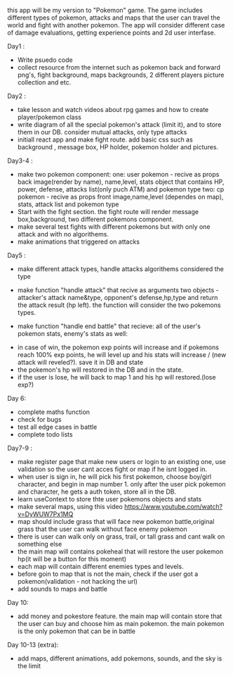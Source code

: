this app will be my version to "Pokemon" game. The game includes different types of pokemon, attacks and maps that the user can travel the world and fight with another pokemon. The app will consider different case of damage evaluations, getting experience points and 2d user interfase.

Day1 :
* Write psuedo code
* collect resource from the internet such as pokemon back and forward png's, fight background, maps backgrounds, 2  different players picture collection and etc.

Day2 :
* take lesson and watch videos about rpg games and how to create player/pokemon class 
* write diagram of all the special pokemon's attack (limit it), and to store them in our DB. consider mutual attacks, only type attacks
* initiall react app and make fight route. add basic css such as background , message box, HP holder, pokemon holder and pictures.

Day3-4 :
* make two pokemon component:
one: user pokemon - recive as props back image(render by name), name,level,  stats object that contains HP, power, defense, attacks list(only puch ATM) and pokemon type
two: cp pokemon - recive as props front image,name,level (dependes on map), stats, attack list and pokemon type
* Start with the fight section. the fight route will render message box,background, two different pokemons component.
* make several test fights with different pokemons but with only one attack and with no algorithems.
* make animations that triggered on attacks

Day5 : 
* make different attack types, handle attacks algorithems considered the type
* make function "handle attack" that recive as arguments two objects -
 attacker's attack name&type,
  opponent's defense,hp,type 
  and return the attack result (hp left). the function will consider the two pokemons types.

* make function "handle end battle" that recieve:
 all of the user's pokemon stats,
 enemy's stats as well:
 - in case of win, the pokemon exp points will increase and if pokemons reach 100% exp points, he will level up and his stats will increase / (new attack will reveled?). save it in DB and state
 - the pokemon's hp will restored in the DB and in the state.
 - if the user is lose, he will back to map 1 and his hp will restored.(lose exp?)

Day 6:
* complete maths function 
* check for bugs 
* test all edge cases in battle
* complete todo lists

Day7-9 :
* make register page that make new users or login to an existing one, use validation so the user cant acces fight or map if he isnt logged in.
* when user is sign in, he will pick his first pokemon, choose boy/girl character, and begin in map number 1. only after the user pick pokemon and character, he gets a auth token, store all in the DB.
* learn useContext to store thte user pokemons objects and stats
* make several maps, using this video https://www.youtube.com/watch?v=DyWUW7Px1MQ
* map should include grass that will face new pokemon battle,original grass that the user can walk without face enemy pokemon
* there is user can walk only on grass, trail, or tall grass and cant walk on something else 
* the main map will contains pokeheal that will restore the user pokemon hp(it will be a button for this moment)
* each map will contain different enemies types and levels.
* before goin to map that is not the main, check if the user got a pokemon(validation - not hacking the url)
* add sounds to maps and battle

Day 10:
* add money and pokestore feature. the main map will contain store that the user can buy and choose him as main pokemon. the main pokemon is the only pokemon that can be in battle

Day 10-13 (extra):
* add maps, different animations, add pokemons, sounds, and the sky is the limit

